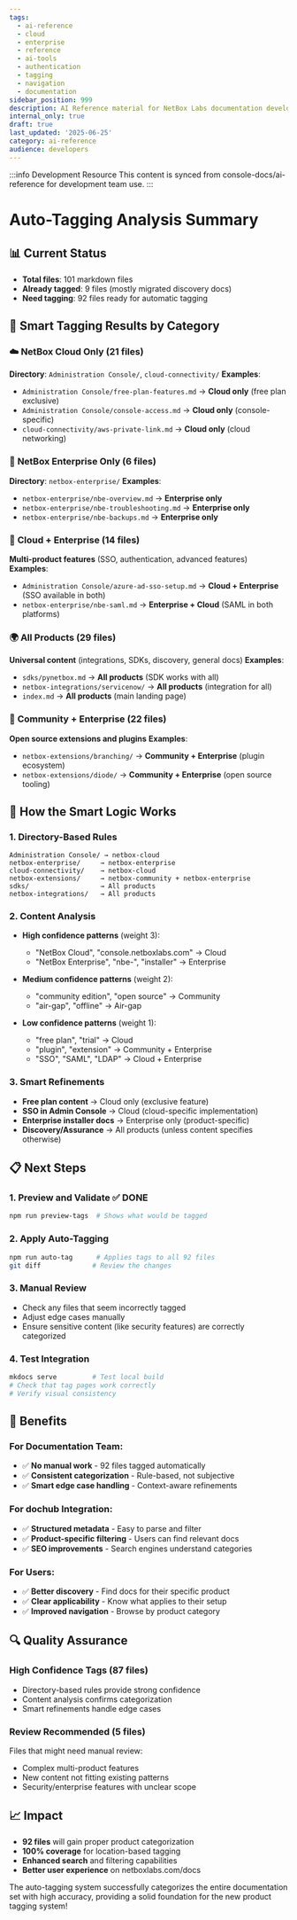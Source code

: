 ```yaml
---
tags:
  - ai-reference
  - cloud
  - enterprise
  - reference
  - ai-tools
  - authentication
  - tagging
  - navigation
  - documentation
sidebar_position: 999
description: AI Reference material for NetBox Labs documentation development
internal_only: true
draft: true
last_updated: '2025-06-25'
category: ai-reference
audience: developers
---
```

:::info Development Resource
This content is synced from console-docs/ai-reference for development team use.
:::

# Auto-Tagging Analysis Summary

## 📊 Current Status

- **Total files**: 101 markdown files
- **Already tagged**: 9 files (mostly migrated discovery docs)
- **Need tagging**: 92 files ready for automatic tagging

## 🎯 Smart Tagging Results by Category

### ☁️ **NetBox Cloud Only** (21 files)
**Directory**: `Administration Console/`, `cloud-connectivity/`
**Examples**:
- `Administration Console/free-plan-features.md` → **Cloud only** (free plan exclusive)
- `Administration Console/console-access.md` → **Cloud only** (console-specific)
- `cloud-connectivity/aws-private-link.md` → **Cloud only** (cloud networking)

### 🏢 **NetBox Enterprise Only** (6 files)
**Directory**: `netbox-enterprise/`
**Examples**:
- `netbox-enterprise/nbe-overview.md` → **Enterprise only**
- `netbox-enterprise/nbe-troubleshooting.md` → **Enterprise only**
- `netbox-enterprise/nbe-backups.md` → **Enterprise only**

### 🔗 **Cloud + Enterprise** (14 files)
**Multi-product features** (SSO, authentication, advanced features)
**Examples**:
- `Administration Console/azure-ad-sso-setup.md` → **Cloud + Enterprise** (SSO available in both)
- `netbox-enterprise/nbe-saml.md` → **Enterprise + Cloud** (SAML in both platforms)

### 🌍 **All Products** (29 files)
**Universal content** (integrations, SDKs, discovery, general docs)
**Examples**:
- `sdks/pynetbox.md` → **All products** (SDK works with all)
- `netbox-integrations/servicenow/` → **All products** (integration for all)
- `index.md` → **All products** (main landing page)

### 🔧 **Community + Enterprise** (22 files)
**Open source extensions and plugins**
**Examples**:
- `netbox-extensions/branching/` → **Community + Enterprise** (plugin ecosystem)
- `netbox-extensions/diode/` → **Community + Enterprise** (open source tooling)

## 🤖 How the Smart Logic Works

### 1. **Directory-Based Rules**
```
Administration Console/ → netbox-cloud
netbox-enterprise/     → netbox-enterprise
cloud-connectivity/    → netbox-cloud
netbox-extensions/     → netbox-community + netbox-enterprise
sdks/                  → All products
netbox-integrations/   → All products
```

### 2. **Content Analysis**
- **High confidence patterns** (weight 3):
  - "NetBox Cloud", "console.netboxlabs.com" → Cloud
  - "NetBox Enterprise", "nbe-", "installer" → Enterprise
  
- **Medium confidence patterns** (weight 2):
  - "community edition", "open source" → Community
  - "air-gap", "offline" → Air-gap
  
- **Low confidence patterns** (weight 1):
  - "free plan", "trial" → Cloud
  - "plugin", "extension" → Community + Enterprise
  - "SSO", "SAML", "LDAP" → Cloud + Enterprise

### 3. **Smart Refinements**
- **Free plan content** → Cloud only (exclusive feature)
- **SSO in Admin Console** → Cloud (cloud-specific implementation)
- **Enterprise installer docs** → Enterprise only (product-specific)
- **Discovery/Assurance** → All products (unless content specifies otherwise)

## 📋 Next Steps

### 1. **Preview and Validate** ✅ **DONE**
```bash
npm run preview-tags  # Shows what would be tagged
```

### 2. **Apply Auto-Tagging**
```bash
npm run auto-tag      # Applies tags to all 92 files
git diff             # Review the changes
```

### 3. **Manual Review**
- Check any files that seem incorrectly tagged
- Adjust edge cases manually
- Ensure sensitive content (like security features) are correctly categorized

### 4. **Test Integration**
```bash
mkdocs serve         # Test local build
# Check that tag pages work correctly
# Verify visual consistency
```

## 🎉 Benefits

### **For Documentation Team**:
- ✅ **No manual work** - 92 files tagged automatically
- ✅ **Consistent categorization** - Rule-based, not subjective
- ✅ **Smart edge case handling** - Context-aware refinements

### **For dochub Integration**:
- ✅ **Structured metadata** - Easy to parse and filter
- ✅ **Product-specific filtering** - Users can find relevant docs
- ✅ **SEO improvements** - Search engines understand categories

### **For Users**:
- ✅ **Better discovery** - Find docs for their specific product
- ✅ **Clear applicability** - Know what applies to their setup
- ✅ **Improved navigation** - Browse by product category

## 🔍 Quality Assurance

### **High Confidence Tags** (87 files)
- Directory-based rules provide strong confidence
- Content analysis confirms categorization
- Smart refinements handle edge cases

### **Review Recommended** (5 files)
Files that might need manual review:
- Complex multi-product features
- New content not fitting existing patterns
- Security/enterprise features with unclear scope

## 📈 Impact

- **92 files** will gain proper product categorization
- **100% coverage** for location-based tagging
- **Enhanced search** and filtering capabilities
- **Better user experience** on netboxlabs.com/docs

The auto-tagging system successfully categorizes the entire documentation set with high accuracy, providing a solid foundation for the new product tagging system! 
